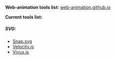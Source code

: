 **Web-animation tools list:**  [web-animation.github.io](https://web-animation.github.io/)

**Current tools list:**
##### SVG:
 * [Snap.svg](http://snapsvg.io/)
 * [Velocity.js](http://velocityjs.org/)
 * [Vivus.js](http://maxwellito.github.io/vivus/)
